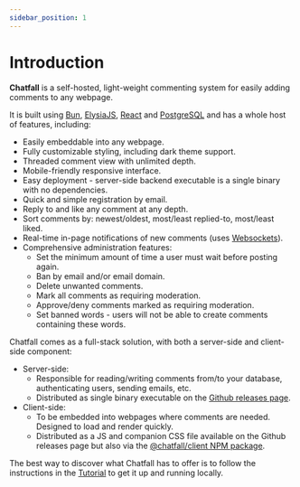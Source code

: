 ```yaml
---
sidebar_position: 1
---
```


# Introduction

**Chatfall** is a self-hosted, light-weight commenting system for easily adding comments to any webpage. 

It is built using [Bun](https://bun.sh), [ElysiaJS](https://elysiajs.com/), [React](https://react.dev/) and [PostgreSQL](https://www.postgresql.org/) and has a whole host of features, including:

* Easily embeddable into any webpage.
* Fully customizable styling, including dark theme support.
* Threaded comment view with unlimited depth.
* Mobile-friendly responsive interface.
* Easy deployment - server-side backend executable is a single binary with no dependencies.
* Quick and simple registration by email.
* Reply to and like any comment at any depth.
* Sort comments by: newest/oldest, most/least replied-to, most/least liked.
* Real-time in-page notifications of new comments (uses [Websockets](https://developer.mozilla.org/en-US/docs/Web/API/WebSockets_API)).
* Comprehensive administration features:
  * Set the minimum amount of time a user must wait before posting again.
  * Ban by email and/or email domain.
  * Delete unwanted comments.
  * Mark all comments as requiring moderation.
  * Approve/deny comments marked as requiring moderation.
  * Set banned words - users will not be able to create comments containing these words.

Chatfall comes as a full-stack solution, with both a server-side and client-side component:

* Server-side: 
    * Responsible for reading/writing comments from/to your database, authenticating users, sending emails, etc.
    * Distributed as single binary executable on the [Github releases page](https://github.com/hiddentao/chatfall/releases). 
* Client-side:
    * To be embedded into webpages where comments are needed. Designed to load and render quickly.
    * Distributed as a JS and companion CSS file available on the Github releases page but also via the [@chatfall/client NPM package](https://www.npmjs.com/package/@chatfall/client).

The best way to discover what Chatfall has to offer is to follow the instructions in the [Tutorial](./category/tutorial) to get it up and running locally.